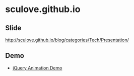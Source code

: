 # sculove.github.io
## Slide
http://sculove.github.io/blog/categories/Tech/Presentation/

## Demo
* [jQuery Animation Demo](http://sculove.github.io/slides/jQueryAnimate/example/banner.html)

